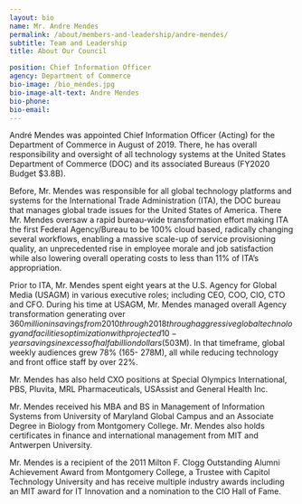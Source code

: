 ```yaml
---
layout: bio
name: Mr. Andre Mendes
permalink: /about/members-and-leadership/andre-mendes/
subtitle: Team and Leadership
title: About Our Council

position: Chief Information Officer
agency: Department of Commerce
bio-image: /bio_mendes.jpg
bio-image-alt-text: Andre Mendes
bio-phone:
bio-email:
---
```

André Mendes was appointed Chief Information Officer (Acting)
for the Department of Commerce in August of 2019. There, he
has overall responsibility and oversight of all technology systems
at the United States Department of Commerce (DOC) and its
associated Bureaus (FY2020 Budget $3.8B).

Before, Mr. Mendes was responsible for all global technology
platforms and systems for the International Trade Administration
(ITA), the DOC bureau that manages global trade issues for the
United States of America. There Mr. Mendes oversaw a rapid bureau-wide transformation effort making
ITA the first Federal Agency/Bureau to be 100% cloud based, radically changing several workflows,
enabling a massive scale-up of service provisioning quality, an unprecedented rise in employee morale
and job satisfaction while also lowering overall operating costs to less than 11% of ITA’s appropriation.

Prior to ITA, Mr. Mendes spent eight years at the U.S. Agency for Global Media (USAGM) in various
executive roles; including CEO, COO, CIO, CTO and CFO. During his time at USAGM, Mr. Mendes
managed overall Agency transformation generating over $360 million in savings from 2010 through
2018 through aggressive global technology and facilities optimization with projected 10-year savings in
excess of half a billion dollars ($503M). In that timeframe, global weekly audiences grew 78% (165-
278M), all while reducing technology and front office staff by over 22%.

Mr. Mendes has also held CXO positions at Special Olympics International, PBS, Pluvita, MRL
Pharmaceuticals, USAssist and General Health Inc.

Mr. Mendes received his MBA and BS in Management of Information Systems from University of
Maryland Global Campus and an Associate Degree in Biology from Montgomery College. Mr. Mendes
also holds certificates in finance and international management from MIT and Antwerpen University.

Mr. Mendes is a recipient of the 2011 Milton F. Clogg Outstanding Alumni Achievement Award from
Montgomery College, a Trustee with Capitol Technology University and has receive multiple industry
awards including an MIT award for IT Innovation and a nomination to the CIO Hall of Fame.
